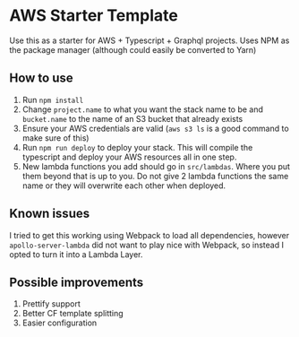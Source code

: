 # AWS Starter Template
Use this as a starter for AWS + Typescript + Graphql projects. Uses NPM as the package manager (although could easily be converted to Yarn)

## How to use
1. Run `npm install`
2. Change `project.name` to what you want the stack name to be and `bucket.name` to the name of an S3 bucket that already exists
4. Ensure your AWS credentials are valid (`aws s3 ls` is a good command to make sure of this)
5. Run `npm run deploy` to deploy your stack. This will compile the typescript and deploy your AWS resources all in one step.
6. New lambda functions you add should go in `src/lambdas`. Where you put them beyond that is up to you. Do not give 2 lambda functions the same name or they will overwrite each other when deployed.

## Known issues
I tried to get this working using Webpack to load all dependencies, however `apollo-server-lambda` did not want to play nice with Webpack, so instead I opted to turn it into a Lambda Layer.

## Possible improvements
1. Prettify support
2. Better CF template splitting
3. Easier configuration

